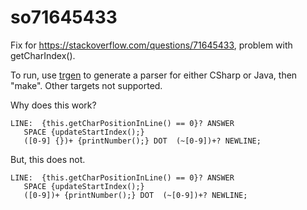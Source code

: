 # so71645433

Fix for https://stackoverflow.com/questions/71645433, problem with getCharIndex().

To run, use [trgen](https://github.com/kaby76/Domemtech.Trash/tree/main/trgen) to generate a parser for either CSharp or Java, then "make".
Other targets not supported.

Why does this work?

```
LINE:  {this.getCharPositionInLine() == 0}? ANSWER
   SPACE {updateStartIndex();}
   ([0-9] {})+ {printNumber();} DOT  (~[0-9])+? NEWLINE;
```

But, this does not.

```
LINE:  {this.getCharPositionInLine() == 0}? ANSWER
   SPACE {updateStartIndex();}
   ([0-9])+ {printNumber();} DOT  (~[0-9])+? NEWLINE;
```